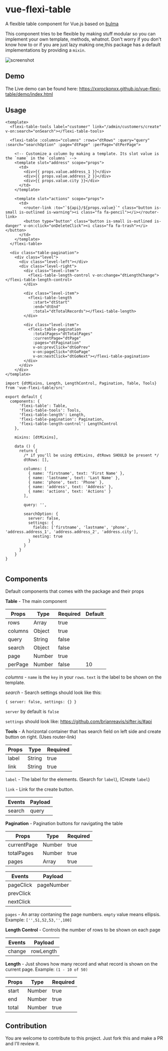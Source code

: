 # vue-flexi-table
A flexible table component for Vue.js based on [bulma](https://github.com/jgthms/bulma)

This component tries to be flexible by making stuff modular so you can implement your own template, methods, whatnot.
Don't worry if you don't know how to or if you are just lazy making one,this package has a default implementations by providing a `mixin`.

![screenshot](https://raw.githubusercontent.com/xxRockOnxx/vue-flexi-table/master/screenshot.png)

## Demo
The Live demo can be found here: https://xxrockonxx.github.io/vue-flexi-table/demo/index.html

## Usage

```
<template>
  <flexi-table-tools label="customer" link="/admin/customers/create" v-on:search="onSearch"></flexi-table-tools>

  <flexi-table :columns="columns" :rows="dtRows" :query="query" :search="searchOption" :page="dtPage" :perPage="dtPerPage">
    
    <!-- Customize a column by making a template. Its slot value is the `name` in the `columns` -->
    <template slot="address" scope="props">
      <td>
        <div>{{ props.value.address_1 }}</div>
        <div>{{ props.value.address_2 }}</div>
        <div>{{ props.value.city }}</div>
      </td>
    </template>

    <template slot="actions" scope="props">
      <td>
        <router-link :to="`${api}/${props.value}`" class="button is-small is-outlined is-warning"><i class="fa fa-pencil"></i></router-link>
        <button type="button" class="button is-small is-outlined is-danger" v-on:click="onDeleteClick"><i class="fa fa-trash"></i></button>
      </td>
    </template>
  </flexi-table>

  <div class="table-pagination">
    <div class="level">
      <div class="level-left"></div>
      <div class="level-right">
        <div class="level-item">
          <flexi-table-length-control v-on:change="dtLengthChange"></flexi-table-length-control>
        </div>

        <div class="level-item">
          <flexi-table-length
            :start="dtStart"
            :end="dtEnd"
            :total="dtTotalRecords"></flexi-table-length>
        </div>

        <div class="level-item">
          <flexi-table-pagination
            :totalPages="dtTotalPages"
            :currentPage="dtPage"
            :pages="dtPagination"
            v-on:prevClick="dtGoPrev"
            v-on:pageClick="dtGoPage"
            v-on:nextClick="dtGoNext"></flexi-table-pagination>
        </div>
      </div>
    </div>
</template>
```

```
import {dtMixins, Length, LengthControl, Pagination, Table, Tools} from 'vue-flexi-table/src'

export default {
  components: {
      'flexi-table': Table,
      'flexi-table-tools': Tools,
      'flexi-table-length': Length,
      'flexi-table-pagination': Pagination,
      'flexi-table-length-control': LengthControl
    },

    mixins: [dtMixins],
    
    data () {
      return {
        /* if you'll be using dtMixins, dtRows SHOULD be present */
        dtRows: [],

        columns: [
          { name: 'firstname', text: 'First Name' },
          { name: 'lastname', text: 'Last Name' },
          { name: 'phone', text: 'Phone' },
          { name: 'address', text: 'Address' },
          { name: 'actions', text: 'Actions' }
        ],

        query: '',

        searchOption: {
          server: false,
          settings: {
            fields: ['firstname', 'lastname', 'phone', 'address.address_1', 'address.address_2', 'address.city'],
            nesting: true
          }
        }
      }
    }
}


```

## Components
Default components that comes with the package and their props

**Table** - The main component

| Props   | Type   | Required | Default |
| ------- | ------ | -------- | ------- |
| rows    | Array  | true     |         |
| columns | Object | true     |         |
| query   | String | false    |         |
| search  | Object | false    |         |
| page    | Number | true     |         |
| perPage | Number | false    | 10      |

*columns* - `name` is the `key` in your `rows`. `text` is the label to be shown on the template.

*search* - Search settings should look like this:

```
{ server: false, settings: {} }
```

`server` by default is `false`

`settings` should look like: https://github.com/brianreavis/sifter.js/#api


**Tools** - A horizontal container that has search field on left side and create button on right. (Uses router-link)
 
| Props   | Type   | Required |
| ------- | ------ | -------- | 
| label   | String | true     |
| link    | String | true     |

`label` - The label for the elements. (Search for `label`), (Create `label`)

`link` - Link for the create button.

| Events    | Payload    |
| --------- | ---------- |
| search    | query      |


 **Pagination** - Pagination buttons for navigating the table
 
| Props       | Type   | Required |
| ----------- | ------ | -------- | 
| currentPage | Number | true     |
| totalPages  | Number | true     |
| pages       | Array  | true     |

| Events    | Payload    |
| --------- | ---------- |
| pageClick | pageNumber |
| prevClick |            |
| nextClick |            |

`pages` - An array contaning the page numbers. `empty` value means ellipsis. Example: `['',51,52,53,'',100]`

**Length Control** - Controls the number of rows to be shown on each page

| Events    | Payload    |
| --------- | ---------- |
| change    | rowLength  |

**Length** - Just shows how many record and what record is shown on the current page. Example: `(1 - 10 of 50)`

| Props       | Type   | Required |
| ----------- | ------ | -------- | 
| start       | Number | true     |
| end         | Number | true     |
| total       | Number | true     |

## Contribution

You are welcome to contribute to this project. Just fork this and make a PR and I'll review it.
